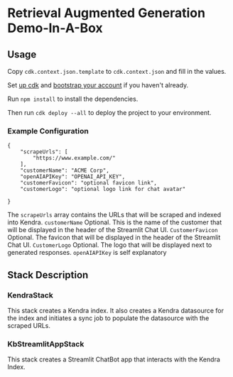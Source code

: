 # Retrieval Augmented Generation Demo-In-A-Box

## Usage
Copy `cdk.context.json.template` to `cdk.context.json` and fill in the values.

Set [up cdk](https://docs.aws.amazon.com/cdk/latest/guide/getting_started.html#getting_started_install) and [bootstrap your account](https://docs.aws.amazon.com/cdk/latest/guide/bootstrapping.html) if you haven't already.

Run `npm install` to install the dependencies.


Then run `cdk deploy --all` to deploy the project to your environment.

### Example Configuration
```
{
    "scrapeUrls": [
        "https://www.example.com/"
    ],
    "customerName": "ACME Corp",
    "openAIAPIKey": "OPENAI_API_KEY",
    "customerFavicon": "optional favicon link",
    "customerLogo": "optional logo link for chat avatar"

}
```
 The `scrapeUrls` array contains the URLs that will be scraped and indexed into Kendra.
 `customerName` Optional. This is the name of the customer that will be displayed in the header of the Streamlit Chat UI.
`CustomerFavicon` Optional. The favicon that will be displayed in the header of the Streamlit Chat UI.
`CustomerLogo` Optional. The logo that will be displayed next to generated responses.
`openAIAPIKey` is self explanatory

## Stack Description
### KendraStack
This stack creates a Kendra index. It also creates a Kendra datasource for the index and initiates a sync job to populate the datasource with the scraped URLs.

### KbStreamlitAppStack
This stack creates a Streamlit ChatBot app that interacts with the Kendra Index. 

